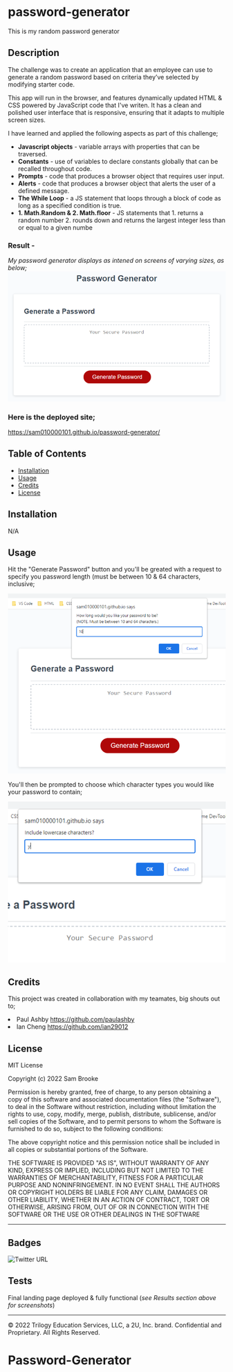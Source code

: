 # password-generator
This is my random password generator

## Description 

The challenge was to create an application that an employee can use to generate a random password based on criteria they’ve selected by modifying starter code. 

This app will run in the browser, and features dynamically updated HTML & CSS powered by JavaScript code that I've writen. It has a clean and polished user interface that is responsive, ensuring that it adapts to multiple screen sizes.

I have learned and applied the following aspects as part of this challenge;

<ul> 
    <li><strong>Javascript objects</strong> - variable arrays with properties that can be traversed.</li> 
    <li><strong>Constants</strong> - use of variables to declare constants globally that can be recalled throughout code.</li>
    <li><strong>Prompts</strong> - code that produces a browser object that requires user input.</li>
    <li><strong>Alerts</strong> - code that produces a browser object that alerts the user of a defined message.</li>
<li><strong>The While Loop</strong> - a JS statement that loops through a block of code as long as a specified condition is true.</li>
<li><strong>1. Math.Random & 2. Math.floor</strong> - JS statements that 1. returns a random number 2. rounds down and returns the largest integer less than or equal to a given numbe </li>
</ul> 


### Result - <br>
<i>My password generator displays as intened on screens of varying sizes, as below;</i>
![alt text](assets/images/05-javascript-challenge-demo.png)


### Here is the deployed site; 
https://sam010000101.github.io/password-generator/


## Table of Contents

* [Installation](#installation)
* [Usage](#usage)
* [Credits](#credits)
* [License](#license)


## Installation

N/A


## Usage 
Hit the "Generate Password" button and you'll be greated with a request to specify you password length (must be between 10 & 64 characters, inclusive;

![alt text](assets/images/pg-prompt.png)

You'll then be prompted to choose which character types you would like your password to contain;

![alt text](assets/images/charType.png)



## Credits

This project was created in collaboration with my teamates, big shouts out to;
    <li>Paul Ashby https://github.com/paulashby</li>
    <li>Ian Cheng https://github.com/ian29012</li>

## License

MIT License

Copyright (c) 2022 Sam Brooke

Permission is hereby granted, free of charge, to any person obtaining a copy
of this software and associated documentation files (the "Software"), to deal
in the Software without restriction, including without limitation the rights
to use, copy, modify, merge, publish, distribute, sublicense, and/or sell
copies of the Software, and to permit persons to whom the Software is
furnished to do so, subject to the following conditions:

The above copyright notice and this permission notice shall be included in all
copies or substantial portions of the Software.

THE SOFTWARE IS PROVIDED "AS IS", WITHOUT WARRANTY OF ANY KIND, EXPRESS OR
IMPLIED, INCLUDING BUT NOT LIMITED TO THE WARRANTIES OF MERCHANTABILITY,
FITNESS FOR A PARTICULAR PURPOSE AND NONINFRINGEMENT. IN NO EVENT SHALL THE
AUTHORS OR COPYRIGHT HOLDERS BE LIABLE FOR ANY CLAIM, DAMAGES OR OTHER
LIABILITY, WHETHER IN AN ACTION OF CONTRACT, TORT OR OTHERWISE, ARISING FROM,
OUT OF OR IN CONNECTION WITH THE SOFTWARE OR THE USE OR OTHER DEALINGS IN THE
SOFTWARE


---

## Badges

![Twitter URL](https://img.shields.io/twitter/url?style=social&url=https%3A%2F%2Ftwitter.com%2FSam100_0010)

## Tests

Final landing page deployed & fully functional 
(<i>see Results section above for screenshots</i>)

---

© 2022 Trilogy Education Services, LLC, a 2U, Inc. brand. Confidential and Proprietary. All Rights Reserved.
# Password-Generator

